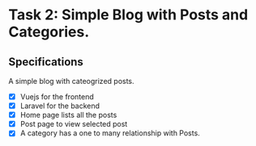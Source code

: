 # Task 2: Simple Blog with Posts and Categories.

## Specifications
A simple blog with cateogrized posts.
- [x] Vuejs for the frontend
- [x] Laravel for the backend
- [x] Home page lists all the posts
- [x] Post page to view selected post
- [x] A category has a one to many relationship with Posts.
